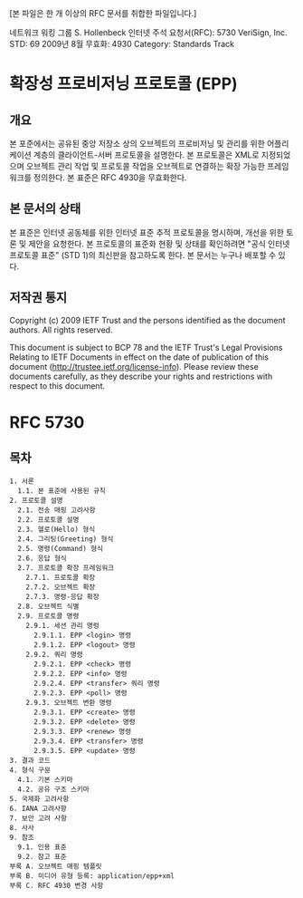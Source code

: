[본 파일은 한 개 이상의 RFC 문서를 취합한 파일입니다.]

네트워크 워킹 그룹 S. Hollenbeck
인터넷 주석 요청서(RFC): 5730 VeriSign, Inc.
STD: 69 2009년 8월
무효화: 4930
Category: Standards Track

# 확장성 프로비저닝 프로토콜 (EPP)

## 개요

본 포준에서는 공유된 중앙 저장소 상의 오브젝트의 프로비저닝 및 관리를 위한 어플리케이션 계층의 클라이언트-서버 프로토콜을 설명한다. 본 프로토콜은 XML로 지정되었으며 오브젝트 관리 작업 및 프로토콜 작업을 오브젝트로 연결하는 확장 가능한 프레임워크를 정의한다. 본 표준은 RFC 4930을 무효화한다.

## 본 문서의 상태

본 표준은 인터넷 공동체를 위한 인터넷 표준 추적 프로토콜을 명시하며, 개선을 위한 토론 및 제안을 요청한다. 본 프로토콜의 표준화 현황 및 상태를 확인하려면 "공식 인터넷 프로토콜 표준" (STD 1)의 최신판을 참고하도록 한다. 본 문서는 누구나 배포할 수 있다.

## 저작권 통지

Copyright (c) 2009 IETF Trust and the persons identified as the
document authors. All rights reserved.

This document is subject to BCP 78 and the IETF Trust's Legal
Provisions Relating to IETF Documents in effect on the date of
publication of this document (http://trustee.ietf.org/license-info).
Please review these documents carefully, as they describe your rights
and restrictions with respect to this document.

# RFC 5730

## 목차

```
1. 서론
  1.1. 본 표준에 사용된 규칙
2. 프로토콜 설명
  2.1. 전송 매핑 고려사항
  2.2. 프로토콜 설명
  2.3. 헬로(Hello) 형식
  2.4. 그리팅(Greeting) 형식
  2.5. 명령(Command) 형식
  2.6. 응답 형식
  2.7. 프로토콜 확장 프레임워크
    2.7.1. 프로토콜 확장
    2.7.2. 오브젝트 확장
    2.7.3. 명령-응답 확장
  2.8. 오브젝트 식별
  2.9. 프로토콜 명령
    2.9.1. 세션 관리 명렁
      2.9.1.1. EPP <login> 명령
      2.9.1.2. EPP <logout> 명령
    2.9.2. 쿼리 명령
      2.9.2.1. EPP <check> 명령
      2.9.2.2. EPP <info> 명령
      2.9.2.4. EPP <transfer> 쿼리 명령
      2.9.2.3. EPP <poll> 명령
    2.9.3. 오브젝트 변환 명령
      2.9.3.1. EPP <create> 명령
      2.9.3.2. EPP <delete> 명령
      2.9.3.3. EPP <renew> 명령
      2.9.3.4. EPP <transfer> 명령
      2.9.3.5. EPP <update> 명령
3. 결과 코드
4. 형식 구문
  4.1. 기본 스키마
  4.2. 공유 구조 스키마
5. 국제화 고려사항
6. IANA 고려사항
7. 보안 고려 사항
8. 사사
9. 참조
  9.1. 인용 표준
  9.2. 참고 표준
부록 A. 오브젝트 매핑 템플릿
부록 B. 미디어 유형 등록: application/epp+xml
부록 C. RFC 4930 변경 사항
```

